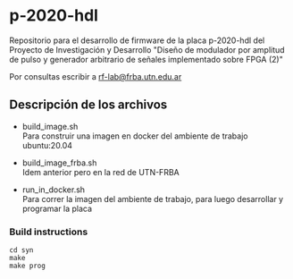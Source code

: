 # p-2020-hdl

Repositorio para el desarrollo de firmware de la placa p-2020-hdl del Proyecto de Investigación y Desarrollo "Diseño de modulador por amplitud de pulso y generador arbitrario de señales implementado sobre FPGA (2)"

Por consultas escribir a rf-lab@frba.utn.edu.ar

## Descripción de los archivos

- build_image.sh \
Para construir una imagen en docker del ambiente de trabajo ubuntu:20.04 

- build_image_frba.sh \
Idem anterior pero en la red de UTN-FRBA

- run_in_docker.sh \
Para correr la imagen del ambiente de trabajo, para luego desarrollar y programar la placa

### Build instructions

```
cd syn
make
make prog
```

